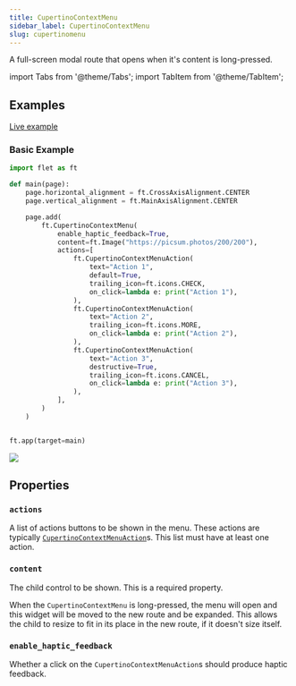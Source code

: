 ```yaml
---
title: CupertinoContextMenu
sidebar_label: CupertinoContextMenu
slug: cupertinomenu
---
```


A full-screen modal route that opens when it's content is long-pressed.

import Tabs from '@theme/Tabs';
import TabItem from '@theme/TabItem';

## Examples

[Live example](https://flet-controls-gallery.fly.dev/navigation/cupertinocontextmenu)

### Basic Example

<Tabs groupId="language">
  <TabItem value="python" label="Python" default>

```python
import flet as ft

def main(page):
    page.horizontal_alignment = ft.CrossAxisAlignment.CENTER
    page.vertical_alignment = ft.MainAxisAlignment.CENTER

    page.add(
        ft.CupertinoContextMenu(
            enable_haptic_feedback=True,
            content=ft.Image("https://picsum.photos/200/200"),
            actions=[
                ft.CupertinoContextMenuAction(
                    text="Action 1",
                    default=True,
                    trailing_icon=ft.icons.CHECK,
                    on_click=lambda e: print("Action 1"),
                ),
                ft.CupertinoContextMenuAction(
                    text="Action 2",
                    trailing_icon=ft.icons.MORE,
                    on_click=lambda e: print("Action 2"),
                ),
                ft.CupertinoContextMenuAction(
                    text="Action 3",
                    destructive=True,
                    trailing_icon=ft.icons.CANCEL,
                    on_click=lambda e: print("Action 3"),
                ),
            ],
        )
    )


ft.app(target=main)
```

  </TabItem>
</Tabs>

<img src="/img/docs/controls/cupertino-context-menu/basic-cupertino-context-menu.png" className="screenshot-40"/>

## Properties

### `actions`

A list of actions buttons to be shown in the menu. These actions are typically [`CupertinoContextMenuAction`](cupertinocontextmenuaction)s. This list must have at least one action.

### `content`

The child control to be shown. This is a required property.

When the `CupertinoContextMenu` is long-pressed, the menu will open and this widget will be moved to the new route and be expanded. This allows the child to resize to fit in its place in the new route, if it doesn't size itself.

### `enable_haptic_feedback`

Whether a click on the `CupertinoContextMenuAction`s should produce haptic feedback.
